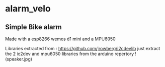 # alarm_velo

## Simple Bike alarm 

Made with a esp8266 wemos d1 mini and a MPU6050

Libraries extracted from : https://github.com/jrowberg/i2cdevlib
just extract the 2 ic2dev and mpu6050 libraries from the arduino repertory
!(speaker.jpg)
